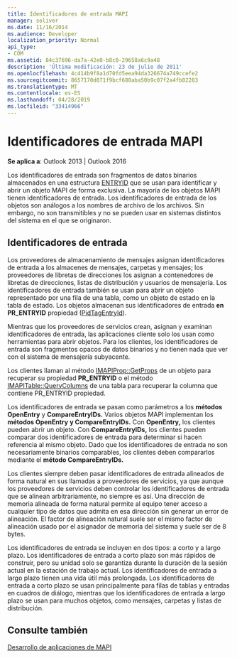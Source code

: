 ```yaml
---
title: Identificadores de entrada MAPI
manager: soliver
ms.date: 11/16/2014
ms.audience: Developer
localization_priority: Normal
api_type:
- COM
ms.assetid: 84c37696-da7a-42e0-b8c0-29658a6c9a48
description: 'Última modificación: 23 de julio de 2011'
ms.openlocfilehash: 4c414b9f8a1d70fd5eea94da326674a749ccefe2
ms.sourcegitcommit: 8657170d071f9bcf680aba50b9c07f2a4fb82283
ms.translationtype: MT
ms.contentlocale: es-ES
ms.lasthandoff: 04/28/2019
ms.locfileid: "33414966"
---
```

# <a name="mapi-entry-identifiers"></a>Identificadores de entrada MAPI

  
  
**Se aplica a**: Outlook 2013 | Outlook 2016 
  
Los identificadores de entrada son fragmentos de datos binarios almacenados en una estructura [ENTRYID](entryid.md) que se usan para identificar y abrir un objeto MAPI de forma exclusiva. La mayoría de los objetos MAPI tienen identificadores de entrada. Los identificadores de entrada de los objetos son análogos a los nombres de archivo de los archivos. Sin embargo, no son transmitibles y no se pueden usar en sistemas distintos del sistema en el que se originaron. 
  
## <a name="entry-identifiers"></a>Identificadores de entrada

Los proveedores de almacenamiento de mensajes asignan identificadores de entrada a los almacenes de mensajes, carpetas y mensajes; los proveedores de libretas de direcciones los asignan a contenedores de libretas de direcciones, listas de distribución y usuarios de mensajería. Los identificadores de entrada también se usan para abrir un objeto representado por una fila de una tabla, como un objeto de estado en la tabla de estado. Los objetos almacenan sus identificadores de entrada **en PR_ENTRYID** propiedad ([PidTagEntryId](pidtagentryid-canonical-property.md)). 
  
Mientras que los proveedores de servicios crean, asignan y examinan identificadores de entrada, las aplicaciones cliente solo los usan como herramientas para abrir objetos. Para los clientes, los identificadores de entrada son fragmentos opacos de datos binarios y no tienen nada que ver con el sistema de mensajería subyacente. 
  
Los clientes llaman al método [IMAPIProp::GetProps](imapiprop-getprops.md) de un objeto para recuperar su propiedad **PR_ENTRYID** o el método [IMAPITable::QueryColumns](imapitable-querycolumns.md) de una tabla para recuperar la columna que contiene PR_ENTRYID propiedad.  
  
Los identificadores de entrada se pasan como parámetros a los **métodos OpenEntry** y **CompareEntryIDs.** Varios objetos MAPI implementan los **métodos OpenEntry** **y CompareEntryIDs.** Con **OpenEntry,** los clientes pueden abrir un objeto. Con **CompareEntryIDs,** los clientes pueden comparar dos identificadores de entrada para determinar si hacen referencia al mismo objeto. Dado que los identificadores de entrada no son necesariamente binarios comparables, los clientes deben compararlos mediante el **método CompareEntryIDs.** 
  
Los clientes siempre deben pasar identificadores de entrada alineados de forma natural en sus llamadas a proveedores de servicios, ya que aunque los proveedores de servicios deben controlar los identificadores de entrada que se alinean arbitrariamente, no siempre es así. Una dirección de memoria alineada de forma natural permite al equipo tener acceso a cualquier tipo de datos que admita en esa dirección sin generar un error de alineación. El factor de alineación natural suele ser el mismo factor de alineación usado por el asignador de memoria del sistema y suele ser de 8 bytes.
  
Los identificadores de entrada se incluyen en dos tipos: a corto y a largo plazo. Los identificadores de entrada a corto plazo son más rápidos de construir, pero su unidad solo se garantiza durante la duración de la sesión actual en la estación de trabajo actual. Los identificadores de entrada a largo plazo tienen una vida útil más prolongada. Los identificadores de entrada a corto plazo se usan principalmente para filas de tablas y entradas en cuadros de diálogo, mientras que los identificadores de entrada a largo plazo se usan para muchos objetos, como mensajes, carpetas y listas de distribución.
  
## <a name="see-also"></a>Consulte también



[Desarrollo de aplicaciones de MAPI](mapi-application-development.md)


